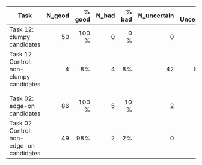 | Task                                      | N_good        | % good | N_bad  | % bad | N_uncertain | % Uncertain |
| -----                                     | ------:       |-----:  | ------:|-----: | ------:     |-----:       |
| Task 12: clumpy candidates                | 50            |100 %   | 0      |0 %    | 0           |0 %          | 
| Task 12 Control: non-clumpy candidates    | 4             |8%      | 4      |8%     | 42          |84 %         |
|                                           |               |        |        |       |             |             |
|                                           |               |        |        |       |             |             |
| Task 02: edge-on candidates               | 86            |100 %   | 5      |10 %   | 2           |4 %          | 
| Task 02 Control: non-edge-on candidates   | 49            |98%     | 2      |2%     | 0           |0 %          |

